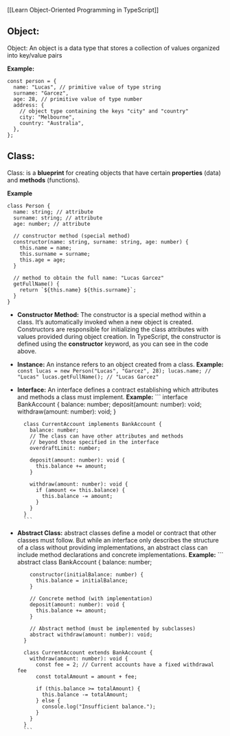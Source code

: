 [[Learn Object-Oriented Programming in TypeScript]]

## Object:

Object: An object is a data type that stores a collection of values organized into key/value pairs

**Example:** 

```
const person = {
  name: "Lucas", // primitive value of type string
  surname: "Garcez",
  age: 28, // primitive value of type number
  address: {
    // object type containing the keys "city" and "country"
    city: "Melbourne",
    country: "Australia",
  },
};
```

## Class:

Class: is a **blueprint** for creating objects that have certain **properties** (data) and **methods** (functions).

**Example**

```
class Person {
  name: string; // attribute
  surname: string; // attribute
  age: number; // attribute

  // constructor method (special method)
  constructor(name: string, surname: string, age: number) {
    this.name = name;
    this.surname = surname;
    this.age = age;
  }

  // method to obtain the full name: "Lucas Garcez"
  getFullName() {
    return `${this.name} ${this.surname}`;
  }
}
```

- **Constructor Method:**
		The constructor is a special method within a class. It’s automatically invoked when a new object is created. Constructors are responsible for initializing the class attributes with values provided during object creation. In TypeScript, the constructor is defined using the **constructor** keyword, as you can see in the code above.
- **Instance:**
		An instance refers to an object created from a class.
		**Example:**
		```
		const lucas = new Person("Lucas", "Garcez", 28);
		lucas.name; // "Lucas"
		lucas.getFullName(); // "Lucas Garcez"
		```
- **Interface:**
		An interface defines a contract establishing which attributes and methods a class must implement.
		**Example:**
		```
		interface BankAccount {
		  balance: number;
		  deposit(amount: number): void;
		  withdraw(amount: number): void;
		}
		
		class CurrentAccount implements BankAccount {
		  balance: number;
		  // The class can have other attributes and methods
		  // beyond those specified in the interface
		  overdraftLimit: number;
		
		  deposit(amount: number): void {
		    this.balance += amount;
		  }
		
		  withdraw(amount: number): void {
		    if (amount <= this.balance) {
		      this.balance -= amount;
		    }
		  }
		}
		```
- **Abstract Class:**
		abstract classes define a model or contract that other classes must follow. But while an interface only describes the structure of a class without providing implementations, an abstract class can include method declarations and concrete implementations.
		**Example:**
		```
		abstract class BankAccount {
		  balance: number;
		
		  constructor(initialBalance: number) {
		    this.balance = initialBalance;
		  }
		
		  // Concrete method (with implementation)
		  deposit(amount: number): void {
		    this.balance += amount;
		  }
		
		  // Abstract method (must be implemented by subclasses)
		  abstract withdraw(amount: number): void;
		}
		
		class CurrentAccount extends BankAccount {
		  withdraw(amount: number): void {
		    const fee = 2; // Current accounts have a fixed withdrawal fee
		    const totalAmount = amount + fee;
		
		    if (this.balance >= totalAmount) {
		      this.balance -= totalAmount;
		    } else {
		      console.log("Insufficient balance.");
		    }
		  }
		}
		```